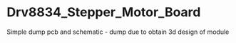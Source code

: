 # Drv8834_Stepper_Motor_Board
Simple dump pcb and schematic - dump due to obtain 3d design of module
